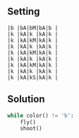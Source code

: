 Setting
-------

```
|b |bA|bM|bA|b |
|k |kA|k |kA|k |
|k |kA|kM|kA|k |
|k |kA|k |kA|k |
|k |kA|kM|kA|k |
|k |kA|k |kA|k |
|k |kA|kM|kA|k |
|k |kA|k |kA|k |
|k |kA|kS|kA|k |
```

Solution
--------

```python
while color() != 'b':
    fly()
    shoot()
```
